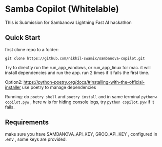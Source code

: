 # Samba Copilot (Whitelable)

This is Submission for Sambanova Lightning Fast AI hackathon

## Quick Start

first clone repo to a folder:
```
git clone https://github.com/nikhil-swamix/sambanova-copilot.git
```

Try to directly run the run_app_windows, or run_app_linux for mac. it will install dependencies and run the app. run 2 times if it fails the first time.

Option2:  https://python-poetry.org/docs/#installing-with-the-official-installer use poetry to manage dependencies 

Running: 
do `poetry shell` and `poetry install` and in same terminal `pythonw copilot.pyw` , here w is for hiding console logs, try `python copilot.pyw` if it fails.


## Requirements
make sure you have SAMBANOVA_API_KEY, GROQ_API_KEY , configured in .env , some keys are provided.
